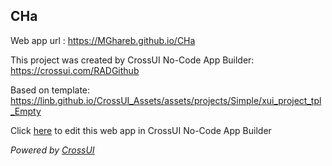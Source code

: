## CHa
Web app url : https://MGhareb.github.io/CHa

This project was created by CrossUI No-Code App Builder: https://crossui.com/RADGithub

Based on template: https://linb.github.io/CrossUI_Assets/assets/projects/Simple/xui_project_tpl_Empty

Click [here](https://crossui.com/RADGithub/#!from=github&owner=MGhareb&repo=CHa) to edit this web app in CrossUI No-Code App Builder

<i>Powered by [CrossUI](https://crossui.com)</i>
